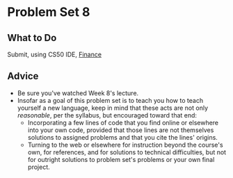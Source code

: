 # Problem Set 8

## What to Do

Submit, using CS50 IDE, [Finance](https://docs.cs50.net/2018/fall/psets/8/finance/finance.html)

## Advice

* Be sure you've watched Week 8's lecture.
* Insofar as a goal of this problem set is to teach you how to teach yourself a new language, keep in mind that these acts are not only *reasonable*, per the syllabus, but encouraged toward that end:
    * Incorporating a few lines of code that you find online or elsewhere into your own code, provided that those lines are not themselves solutions to assigned problems and that you cite the lines' origins.
    * Turning to the web or elsewhere for instruction beyond the course's own, for references, and for solutions to technical difficulties, but not for outright solutions to problem set's problems or your own final project.
